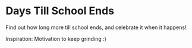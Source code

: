 # Days Till School Ends
Find out how long more till school ends, and celebrate it when it happens!

Inspiration: Motivation to keep grinding :)
